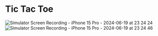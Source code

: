 # Tic Tac Toe

![Simulator Screen Recording - iPhone 15 Pro - 2024-06-19 at 23 24 24](https://github.com/Rukkaitto/tic_tac_toe/assets/38526173/bf5c6205-1f28-4036-8003-c4d2979e17dd)
![Simulator Screen Recording - iPhone 15 Pro - 2024-06-19 at 23 24 46](https://github.com/Rukkaitto/tic_tac_toe/assets/38526173/31410de5-5b32-4b10-8500-b2e468b873f9)
